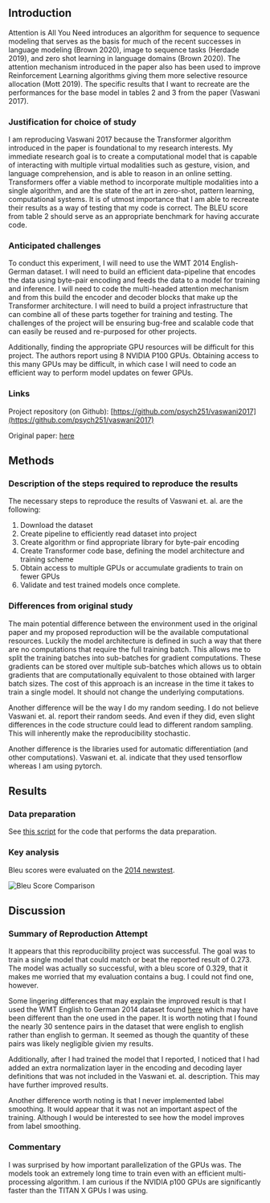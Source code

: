 ## Introduction

Attention is All You Need introduces an algorithm for sequence to sequence modeling that serves as the basis for much of the recent successes in language modeling (Brown 2020), image to sequence tasks (Herdade 2019), and zero shot learning in language domains (Brown 2020). The attention mechanism introduced in the paper also has been used to improve Reinforcement Learning algorithms giving them more selective resource allocation (Mott 2019). The specific results that I want to recreate are the performances for the base model in tables 2 and 3 from the paper (Vaswani 2017).


### Justification for choice of study

I am reproducing Vaswani 2017 because the Transformer algorithm introduced in the paper is foundational to my research interests. My immediate research goal is to create a computational model that is capable of interacting with multiple virtual modalities such as gesture, vision, and language comprehension, and is able to reason in an online setting. Transformers offer a viable method to incorporate multiple modalities into a single algorithm, and are the state of the art in zero-shot, pattern learning, computational systems. It is of utmost importance that I am able to recreate their results as a way of testing that my code is correct. The BLEU score from table 2 should serve as an appropriate benchmark for having accurate code.

### Anticipated challenges

To conduct this experiment, I will need to use the WMT 2014 English-German dataset. I will need to build an efficient data-pipeline that encodes the data using byte-pair encoding and feeds the data to a model for training and inference. I will need to code the multi-headed attention mechanism and from this build the encoder and decoder blocks that make up the Transformer architecture. I will need to build a project infrastructure that can combine all of these parts together for training and testing. The challenges of the project will be ensuring bug-free and scalable code that can easily be reused and re-purposed for other projects.

Additionally, finding the appropriate GPU resources will be difficult for this project. The authors report using 8 NVIDIA P100 GPUs. Obtaining access to this many GPUs may be difficult, in which case I will need to code an efficient way to perform model updates on fewer GPUs.


### Links

Project repository (on Github): [https://github.com/psych251/vaswani2017](https://github.com/psych251/vaswani2017)

Original paper: [here](https://github.com/psych251/vaswani2017/blob/master/original_paper/Vaswani-AttentionIsAllYouNeed.pdf)

## Methods

### Description of the steps required to reproduce the results

The necessary steps to reproduce the results of Vaswani et. al. are the following:

1. Download the dataset
2. Create pipeline to efficiently read dataset into project
3. Create algorithm or find appropriate library for byte-pair encoding
4. Create Transformer code base, defining the model architecture and training scheme
5. Obtain access to multiple GPUs or accumulate gradients to train on fewer GPUs
6. Validate and test trained models once complete.

### Differences from original study

The main potential difference between the environment used in the original paper and my proposed reproduction will be the available computational resources. Luckily the model architecture is defined in such a way that there are no computations that require the full training batch. This allows me to split the training batches into sub-batches for gradient computations. These gradients can be stored over multiple sub-batches which allows us to obtain gradients that are computationally equivalent to those obtained with larger batch sizes. The cost of this approach is an increase in the time it takes to train a single model. It should not change the underlying computations.

Another difference will be the way I do my random seeding. I do not believe Vaswani et. al. report their random seeds. And even if they did, even slight differences in the code structure could lead to different random sampling. This will inherently make the reproducibility stochastic.

Another difference is the libraries used for automatic differentiation (and other computations). Vaswani et. al. indicate that they used tensorflow whereas I am using pytorch.

## Results

### Data preparation

See [this script](https://github.com/psych251/vaswani2017/blob/master/transformer/transformer/datas.py) for the code that performs the data preparation.

### Key analysis

Bleu scores were evaluated on the [2014 newstest](https://nlp.stanford.edu/projects/nmt/).

![Bleu Score Comparison](./bleu_scores.png)


## Discussion

### Summary of Reproduction Attempt

It appears that this reproducibility project was successful. The goal was to train a single model that could match or beat the reported result of 0.273. The model was actually so successful, with a bleu score of 0.329, that it makes me worried that my evaluation contains a bug. I could not find one, however.

Some lingering differences that may explain the improved result is that I used the WMT English to German 2014 dataset found [here](https://nlp.stanford.edu/projects/nmt/) which may have been different than the one used in the paper. It is worth noting that I found the nearly 30 sentence pairs in the dataset that were english to english rather than english to german. It seemed as though the quantity of these pairs was likely negligible givien my results.

Additionally, after I had trained the model that I reported, I noticed that I had added an extra normalization layer in the encoding and decoding layer definitions that was not included in the Vaswani et. al. description. This may have further improved results.

Another difference worth noting is that I never implemented label smoothing. It would appear that it was not an important aspect of the training. Although I would be interested to see how the model improves from label smoothing.

### Commentary

I was surprised by how important parallelization of the GPUs was. The models took an extremely long time to train even with an efficient multi-processing algorithm. I am curious if the NVIDIA p100 GPUs are significantly faster than the TITAN X GPUs I was using.
